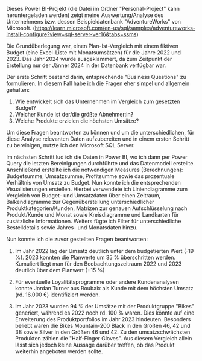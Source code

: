 Dieses Power BI-Projekt (die Datei im Ordner "Personal-Project" kann heruntergeladen werden) zeigt meine Auswertung/Analyse des Unternehmens bzw. dessen Beispieldatenbank "AdventureWorks" von Microsoft. (https://learn.microsoft.com/en-us/sql/samples/adventureworks-install-configure?view=sql-server-ver16&tabs=ssms)

Die Grundüberlegung war, einen Plan-Ist-Vergleich mit einem fiktiven Budget (eine Excel-Liste mit Monatsumsätzen) für die Jahre 2022 und 2023. Das Jahr 2024 wurde ausgeklammert, da zum Zeitpunkt der Erstellung nur der Jänner 2024 in der Datenbank verfügbar war.

Der erste Schritt bestand darin, entsprechende "Business Questions" zu formulieren. In diesem Fall habe ich die Fragen eher simpel und allgemein gehalten:

1. Wie entwickelt sich das Unternehmen im Vergleich zum gesetzten Budget?
2. Welcher Kunde ist der/die größte Abnehmer:in?
3. Welche Produkte erzielen die höchsten Umsätze?

Um diese Fragen beantworten zu können und um die unterschiedlichen, für diese Analyse relevanten Daten aufzubereiten und in einem ersten Schritt zu bereinigen, nutzte ich den Microsoft SQL Server.

Im nächsten Schritt lud ich die Daten in Power BI, wo ich dann per Power Query die letzten Bereinigungen durchführte und das Datenmodell erstellte. Anschließend erstellte ich die notwendigen Measures (Berechnungen): Budgetsumme, Umsatzsumme, Profitsumme sowie das prozentuale Verhältnis von Umsatz zu Budget. Nun konnte ich die entsprechenden Visualisierungen erstellen. Hierbei verwendete ich Liniendiagramme zum Vergleich von Budget- und Umsatzdaten über einen Zeitraum, Balkendiagramme zur Gegenüberstellung unterschiedlicher Produktkategorien/Kunden, Matrizen zur genauen Aufschlüsselung nach Produkt/Kunde und Monat sowie Kreisdiagramme und Landkarten für zusätzliche Informationen. Weiters fügte ich Filter für unterschiedliche Bestelldetails sowie Jahres- und Monatsdaten hinzu.

Nun konnte ich die zuvor gestellten Fragen beantworten:

1. Im Jahr 2022 lag der Umsatz deutlich unter dem budgetierten Wert (-19 %). 2023 konnten die Planwerte um 35 % überschritten werden. Kumuliert liegt man für den Beobachtungszeitraum 2022 und 2023 deutlich über dem Planwert (+15 %) 

2. Für eventuelle Loyalitätsprogramme oder andere Kundenanalysen konnte Jordan Turner aus Roubaix als Kunde mit dem höchsten Umsatz (rd. 16.000 €) identifiziert werden.

3. Im Jahr 2023 wurden 94 % der Umsätze mit der Produktgruppe "Bikes" generiert, während es 2022 noch rd. 100 % waren. Dies könnte auf eine Erweiterung des Produktportfolios im Jahr 2023 hindeuten. Besonders beliebt waren die Bikes Mountain-200 Black in den Größen 46, 42 und 38 sowie Silver in den Größen 46 und 42. Zu den umsatzschwächsten Produkten zählen die "Half-Finger Gloves". Aus diesem Vergleich allein lässt sich jedoch keine Aussage darüber treffen, ob das Produkt weiterhin angeboten werden sollte.
